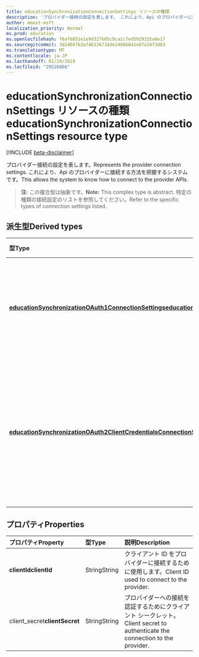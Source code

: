 ```yaml
---
title: educationSynchronizationConnectionSettings リソースの種類
description: 'プロバイダー接続の設定を表します。 これにより、Api のプロバイダーに接続する方法を把握するシステムです。 '
author: mmast-msft
localization_priority: Normal
ms.prod: education
ms.openlocfilehash: f6af6851e1e9d327b05c9ca1c7ed5929335a6e17
ms.sourcegitcommit: 3d24047b3af46136734de2486b041e67a34f3d83
ms.translationtype: MT
ms.contentlocale: ja-JP
ms.lasthandoff: 01/24/2019
ms.locfileid: "29526866"
---
```

# <a name="educationsynchronizationconnectionsettings-resource-type"></a><span data-ttu-id="1bdf5-104">educationSynchronizationConnectionSettings リソースの種類</span><span class="sxs-lookup"><span data-stu-id="1bdf5-104">educationSynchronizationConnectionSettings resource type</span></span>

[!INCLUDE [beta-disclaimer](../../includes/beta-disclaimer.md)]

<span data-ttu-id="1bdf5-105">プロバイダー接続の設定を表します。</span><span class="sxs-lookup"><span data-stu-id="1bdf5-105">Represents the provider connection settings.</span></span> <span data-ttu-id="1bdf5-106">これにより、Api のプロバイダーに接続する方法を把握するシステムです。</span><span class="sxs-lookup"><span data-stu-id="1bdf5-106">This allows the system to know how to connect to the provider APIs.</span></span> 

> <span data-ttu-id="1bdf5-107">**注:** この複合型は抽象です。</span><span class="sxs-lookup"><span data-stu-id="1bdf5-107">**Note:** This complex type is abstract.</span></span> <span data-ttu-id="1bdf5-108">特定の種類の接続設定のリストを参照してください。</span><span class="sxs-lookup"><span data-stu-id="1bdf5-108">Refer to the specific types of connection settings listed.</span></span>

## <a name="derived-types"></a><span data-ttu-id="1bdf5-109">派生型</span><span class="sxs-lookup"><span data-stu-id="1bdf5-109">Derived types</span></span>
| <span data-ttu-id="1bdf5-110">型</span><span class="sxs-lookup"><span data-stu-id="1bdf5-110">Type</span></span> | <span data-ttu-id="1bdf5-111">説明</span><span class="sxs-lookup"><span data-stu-id="1bdf5-111">Description</span></span> | 
|:-|:-|
| [<span data-ttu-id="1bdf5-112">**educationSynchronizationOAuth1ConnectionSettings**</span><span class="sxs-lookup"><span data-stu-id="1bdf5-112">**educationSynchronizationOAuth1ConnectionSettings**</span></span>](educationsynchronizationoauth1connectionsettings.md) | <span data-ttu-id="1bdf5-113">OAuth1 接続の設定を提供するのにには、この型を使用します。</span><span class="sxs-lookup"><span data-stu-id="1bdf5-113">Use this type to provide OAuth1 connection settings.</span></span> |
| [<span data-ttu-id="1bdf5-114">**educationSynchronizationOAuth2ClientCredentialsConnectionSettings**</span><span class="sxs-lookup"><span data-stu-id="1bdf5-114">**educationSynchronizationOAuth2ClientCredentialsConnectionSettings**</span></span>](educationsynchronizationoauth2clientcredentialsconnectionsettings.md) | <span data-ttu-id="1bdf5-115">OAuth2 クライアントの資格情報の付与の接続の設定を提供するのにには、この型を使用します。</span><span class="sxs-lookup"><span data-stu-id="1bdf5-115">Use this type to provide OAuth2 Client Credentials Grant connection settings.</span></span> |

## <a name="properties"></a><span data-ttu-id="1bdf5-116">プロパティ</span><span class="sxs-lookup"><span data-stu-id="1bdf5-116">Properties</span></span>

| <span data-ttu-id="1bdf5-117">プロパティ</span><span class="sxs-lookup"><span data-stu-id="1bdf5-117">Property</span></span> | <span data-ttu-id="1bdf5-118">型</span><span class="sxs-lookup"><span data-stu-id="1bdf5-118">Type</span></span> | <span data-ttu-id="1bdf5-119">説明</span><span class="sxs-lookup"><span data-stu-id="1bdf5-119">Description</span></span> |
|:-|:-|:-|
| <span data-ttu-id="1bdf5-120">**clientId**</span><span class="sxs-lookup"><span data-stu-id="1bdf5-120">**clientId**</span></span> | <span data-ttu-id="1bdf5-121">String</span><span class="sxs-lookup"><span data-stu-id="1bdf5-121">String</span></span> |  <span data-ttu-id="1bdf5-122">クライアント ID をプロバイダーに接続するために使用します。</span><span class="sxs-lookup"><span data-stu-id="1bdf5-122">Client ID used to connect to the provider.</span></span> |
| <span data-ttu-id="1bdf5-123">client_secret</span><span class="sxs-lookup"><span data-stu-id="1bdf5-123">**clientSecret**</span></span> | <span data-ttu-id="1bdf5-124">String</span><span class="sxs-lookup"><span data-stu-id="1bdf5-124">String</span></span> |  <span data-ttu-id="1bdf5-125">プロバイダーへの接続を認証するためにクライアント シークレット。</span><span class="sxs-lookup"><span data-stu-id="1bdf5-125">Client secret to authenticate the connection to the provider.</span></span> |
<!--
{
  "type": "#page.annotation",
  "suppressions": [
    "Error: /api-reference/beta/resources/educationsynchronizationconnectionsettings.md:\r\n      Exception processing links.\r\n    System.ArgumentException: Link Definition was null. Link text: !INCLUDE [beta-disclaimer](../../includes/beta-disclaimer.md)\r\n      at ApiDoctor.Validation.DocFile.get_LinkDestinations()\r\n      at ApiDoctor.Validation.DocSet.ValidateLinks(Boolean includeWarnings, String[] relativePathForFiles, IssueLogger issues, Boolean requireFilenameCaseMatch, Boolean printOrphanedFiles)"
  ]
}
-->
